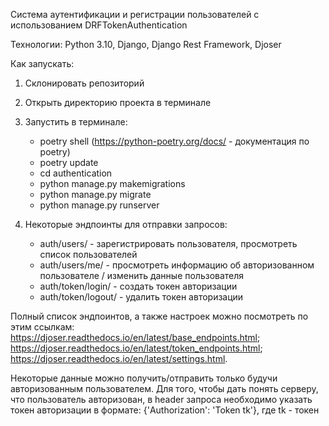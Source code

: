 Система аутентификации и регистрации пользователей с использованием DRFTokenAuthentication

Технологии: Python 3.10, Django, Django Rest Framework, Djoser

Как запускать:
1. Склонировать репозиторий
2. Открыть директорию проекта в терминале
3. Запустить в терминале:
    - poetry shell (https://python-poetry.org/docs/ - документация по poetry)
    - poetry update
    - cd authentication
    - python manage.py makemigrations
    - python manage.py migrate
    - python manage.py runserver

4. Некоторые эндпоинты для отправки запросов:
    - auth/users/ - зарегистрировать пользователя, просмотреть список пользователей
    - auth/users/me/ - просмотреть информацию об авторизованном пользователе / изменить данные пользователя
    - auth/token/login/ - создать токен авторизации
    - auth/token/logout/ - удалить токен авторизации
  
Полный список эндпоинтов, а также настроек можно посмотреть по этим ссылкам:
    https://djoser.readthedocs.io/en/latest/base_endpoints.html;
    https://djoser.readthedocs.io/en/latest/token_endpoints.html;
    https://djoser.readthedocs.io/en/latest/settings.html.
  
Некоторые данные можно получить/отправить только будучи авторизованным пользователем. 
Для того, чтобы дать понять серверу, что пользователь авторизован, в header запроса 
необходимо указать токен авторизации в формате: {'Authorization': 'Token tk'}, где tk - токен
